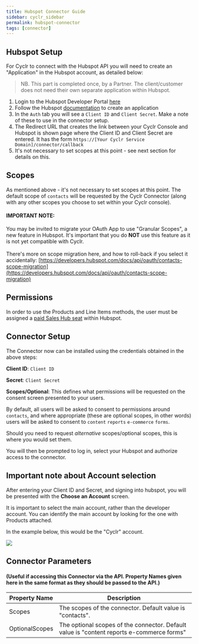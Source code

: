 ```yaml
---
title: Hubspot Connector Guide
sidebar: cyclr_sidebar
permalink: hubspot-connector
tags: [connector]
---
```


Hubspot Setup
---------------

For Cyclr to connect with the Hubspot API you will need to create an "Application" in the Hubspot account, as detailed below:

  > NB. This part is completed once, by a Partner.  The client/customer does not need their own separate application within Hubspot.

1. Login to the Hubspot Developer Portal [here](https://app.hubspot.com/signup-v2/developers)
2. Follow the Hubspot [documentation](https://developers.hubspot.com/docs/faq/how-do-i-create-an-app-in-hubspot) to create an application
3. In the `Auth` tab you will see a `Client ID` and `Client Secret`.  Make a note of these to use in the connector setup.
4. The Redirect URL that creates the link between your Cyclr Console and Hubspot is shown page where the Client ID and Client Secret are entered.  It has the form
`https://[Your Cyclr Service Domain]/connector/callback`
5. It's not necessary to set scopes at this point - see next section for details on this.

Scopes
---------------

As mentioned above - it's not necessary to set scopes at this point. The default scope of `contacts` will be requested by the Cyclr Connector (along with any other scopes you choose to set within your  Cyclr console).

#### IMPORTANT NOTE:
You may be invited to migrate your OAuth App to use "Granular Scopes", a new feature in Hubspot.  It's important that you do **NOT** use this feature as it is not yet compatible with Cyclr.<br>
<br>
There's more on scope migration here, and how to roll-back if you select it accidentally:
[https://developers.hubspot.com/docs/api/oauth/contacts-scope-migration](https://developers.hubspot.com/docs/api/oauth/contacts-scope-migration)


Permissions
---------------
In order to use the Products and Line Items methods, the user must be assigned a [paid Sales Hub seat](https://knowledge.hubspot.com/articles/kcs_article/account/manage-sales-hub-and-service-hub-paid-users) within Hubspot.

Connector Setup
---------------

The Connector now can be installed using the credentials obtained in the above steps:

**Client ID**: `Client ID`

**Secret**: `Client Secret`

**Scopes/Optional**: This defines what permissions will be requested on the consent screen presented to your users.  

By default, all users will be asked to consent to permissions around ``contacts``, and where appropriate (these are optional scopes, in other words) users will be asked to consent to ``content`` ``reports`` ``e-commerce`` ``forms``.

Should you need to request *alternative* scopes/optional scopes, this is where you would set them.

You will then be prompted to log in, select your Hubspot and authorize access to the connector.

Important note about Account selection
--------------------------------------

After entering your Client ID and Secret, and signing into hubspot, you will be presented with the **Choose an Account** screen.

It is important to select the main account, rather than the developer account.  You can identify the main account by looking for the one with Products attached.

In the example below, this would be the "Cyclr" account.

![](./images/hubspot-choose-acct.png)

## Connector Parameters 
#### (Useful if accessing this Connector via the API.  Property Names given here in the same format as they should be passed to the API.)

| Property Name   | Description    |
| ----------- | -----------    |
| Scopes      | The scopes of the connector. Default value is "contacts". |
| OptionalScopes   | The optional scopes of the connector. Default value is "content reports e-commerce forms" |
